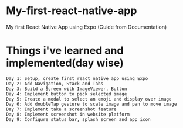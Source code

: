 # My-first-react-native-app

My first React Native App using Expo (Guide from Documentation)

# Things i've learned and implemented(day wise)

    Day 1: Setup, create first react native app using Expo
    Day 2: Add Navigation, Stack and Tabs
    Day 3: Build a Screen with ImageViewer, Button
    Day 4: Implement button to pick selected image
    Day 5: Create a modal to select an emoji and display over image
    Day 6: Add doubleTap gesture to scale image and pan to move image
    Day 7: Implement take a screenshot feature
    Day 8: Implement screenshot in website platform
    Day 9: Configure status bar, splash screen and app icon

